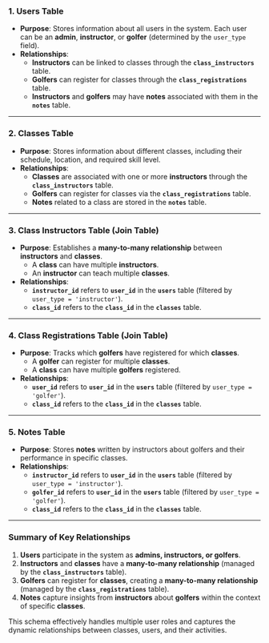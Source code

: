 ### 1. **Users Table**
- **Purpose**: Stores information about all users in the system. Each user can be an **admin**, **instructor**, or **golfer** (determined by the `user_type` field). 
- **Relationships**:  
  - **Instructors** can be linked to classes through the **`class_instructors`** table.  
  - **Golfers** can register for classes through the **`class_registrations`** table.  
  - **Instructors** and **golfers** may have **notes** associated with them in the **`notes`** table.

---

### 2. **Classes Table**
- **Purpose**: Stores information about different classes, including their schedule, location, and required skill level.
- **Relationships**:  
  - **Classes** are associated with one or more **instructors** through the **`class_instructors`** table.  
  - **Golfers** can register for classes via the **`class_registrations`** table.  
  - **Notes** related to a class are stored in the **`notes`** table.

---

### 3. **Class Instructors Table (Join Table)**
- **Purpose**: Establishes a **many-to-many relationship** between **instructors** and **classes**.  
  - A **class** can have multiple **instructors**.  
  - An **instructor** can teach multiple **classes**.  
- **Relationships**:
  - **`instructor_id`** refers to **`user_id`** in the **`users`** table (filtered by `user_type = 'instructor'`).  
  - **`class_id`** refers to the **`class_id`** in the **`classes`** table.

---

### 4. **Class Registrations Table (Join Table)**
- **Purpose**: Tracks which **golfers** have registered for which **classes**.
  - A **golfer** can register for multiple **classes**.  
  - A **class** can have multiple **golfers** registered.  
- **Relationships**:
  - **`user_id`** refers to **`user_id`** in the **`users`** table (filtered by `user_type = 'golfer'`).  
  - **`class_id`** refers to the **`class_id`** in the **`classes`** table.

---

### 5. **Notes Table**
- **Purpose**: Stores **notes** written by instructors about golfers and their performance in specific classes.
- **Relationships**:  
  - **`instructor_id`** refers to **`user_id`** in the **`users`** table (filtered by `user_type = 'instructor'`).  
  - **`golfer_id`** refers to **`user_id`** in the **`users`** table (filtered by `user_type = 'golfer'`).  
  - **`class_id`** refers to the **`class_id`** in the **`classes`** table.

---

### **Summary of Key Relationships**

1. **Users** participate in the system as **admins, instructors, or golfers**.
2. **Instructors** and **classes** have a **many-to-many relationship** (managed by the **`class_instructors`** table).
3. **Golfers** can register for **classes**, creating a **many-to-many relationship** (managed by the **`class_registrations`** table).
4. **Notes** capture insights from **instructors** about **golfers** within the context of specific **classes**.

This schema effectively handles multiple user roles and captures the dynamic relationships between classes, users, and their activities.